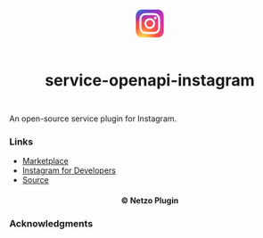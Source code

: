 <div align="center">
  <a href="https://netzo.io" target="_blank" >
    <img height="50" src="https://raw.githubusercontent.com/netzoio/netzo/main/plugins/services/service-openapi-instagram/src/assets/icon.png" style="margin: 12px 0px" />
  </a>

  <h1 style="padding: 6px 0px 24px 0px">service-openapi-instagram</h1>
</div>

An open-source service plugin for Instagram.

### Links

- [Marketplace](https://app.netzo.io/marketplace/service-standard-servicename)
- [Instagram for Developers](https://developers.facebook.com/products/instagram/)
- [Source](https://api.apis.guru/v2/specs/instagram.com/1.0.0/swagger.json)

<div align="center">
  <h4>© Netzo Plugin</h4>
</div>

### Acknowledgments
